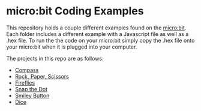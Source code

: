 # micro:bit Coding Examples

This repository holds a couple different examples found on the [micro:bit](https://microbit.org/code/). Each folder includes a different example with a Javascript file as well as a .hex file. To run the the code on your micro:bit simply copy the .hex file onto your micro:bit when it is plugged into your computer.

The projects in this repo are as follows:

- [Compass](https://makecode.microbit.org/projects/compass)
- [Rock, Paper, Scissors](https://makecode.microbit.org/projects/rock-paper-scissors)
- [Fireflies](https://makecode.microbit.org/projects/fireflies)
- [Snap the Dot](https://makecode.microbit.org/projects/snap-the-dot)
- [Smiley Button](https://makecode.microbit.org/projects/smiley-buttons)
- [Dice](https://makecode.microbit.org/projects/dice)